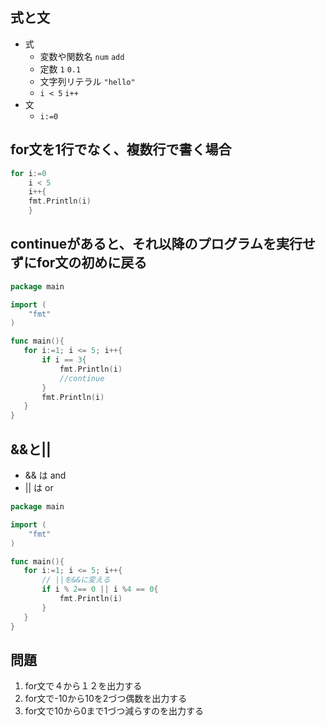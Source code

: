 ## 式と文
- 式
  - 変数や関数名 `num`  `add`
  - 定数 `1`  `0.1`
  - 文字列リテラル `"hello" `  
  - `i < 5` `i++`
- 文
  - `i:=0`

## for文を1行でなく、複数行で書く場合
```go
for i:=0
    i < 5
    i++{
    fmt.Println(i)
    }
```

## continueがあると、それ以降のプログラムを実行せずにfor文の初めに戻る
```go
package main

import (
	"fmt"
)

func main(){
   for i:=1; i <= 5; i++{
	   if i == 3{
		   fmt.Println(i)
		   //continue
	   } 
	   fmt.Println(i)
   }
}
```
## &&と||
- && は and
- || は or

```go
package main

import (
	"fmt"
)

func main(){
   for i:=1; i <= 5; i++{
   	   // ||を&&に変える 
	   if i % 2== 0 || i %4 == 0{
		   fmt.Println(i)
	   } 
   }
}
```

## 問題
1. for文で４から１２を出力する
2. for文で-10から10を2づつ偶数を出力する
3. for文で10から0まで1づつ減らすのを出力する  
